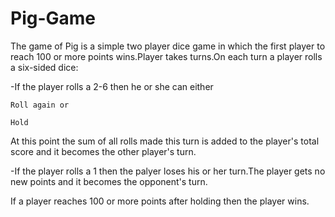 # Pig-Game
The game of Pig is a simple two player dice game in which the first player to reach 100 or more points wins.Player takes turns.On each turn a player rolls a six-sided dice:

-If the player rolls a 2-6 then he or she can either
    
    Roll again or
    
    Hold
  
  At this point the sum of all rolls made this turn is added to the player's total score and it becomes the other player's turn.

-If the player rolls a 1 then the palyer loses his or her turn.The player gets no new points and it becomes the opponent's turn.

If a player reaches 100 or more points after holding then the player wins.
